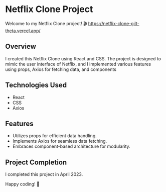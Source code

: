 # Netflix Clone Project

Welcome to my Netflix Clone project! 🎬
https://netflix-clone-gilt-theta.vercel.app/

## Overview

I created this Netflix Clone using React and CSS. The project is designed to mimic the user interface of Netflix, and I implemented various features using props, Axios for fetching data, and components

## Technologies Used

- React
- CSS
- Axios

## Features

- Utilizes props for efficient data handling.
- Implements Axios for seamless data fetching.
- Embraces component-based architecture for modularity.

## Project Completion

I completed this project in April 2023.


Happy coding! 🚀
